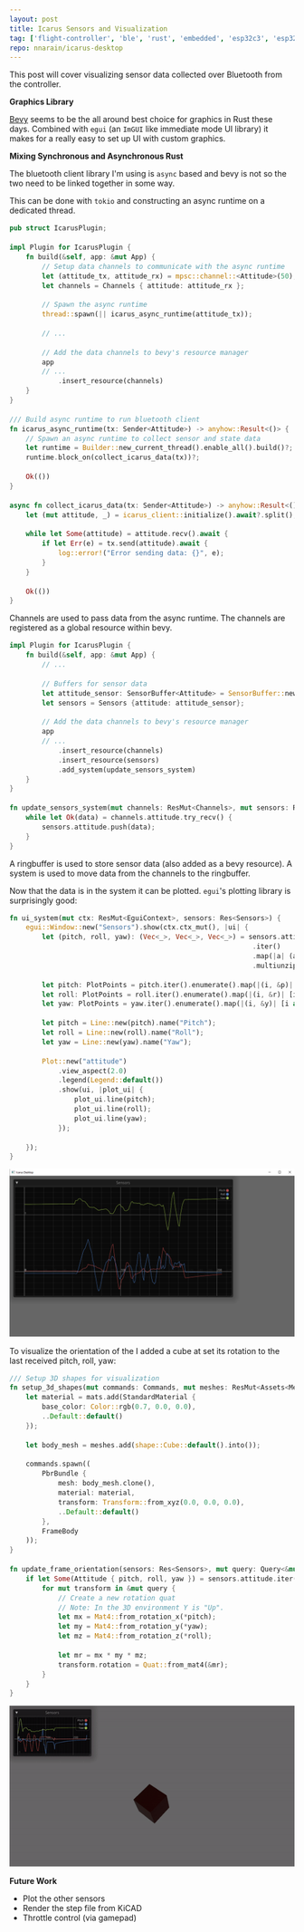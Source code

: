 ```yaml
---
layout: post
title: Icarus Sensors and Visualization
tag: ['flight-controller', 'ble', 'rust', 'embedded', 'esp32c3', 'esp32', 'bluetooth']
repo: nnarain/icarus-desktop
---
```


This post will cover visualizing sensor data collected over Bluetooth from the controller.

**Graphics Library**

[Bevy](https://bevyengine.org/) seems to be the all around best choice for graphics in Rust these days. Combined with `egui` (an `ImGUI` like immediate mode UI library) it makes for a really easy to set up UI with custom graphics.


**Mixing Synchronous and Asynchronous Rust**

The bluetooth client library I'm using is `async` based and bevy is not so the two need to be linked together in some way.

This can be done with `tokio` and constructing an async runtime on a dedicated thread.

```rust
pub struct IcarusPlugin;

impl Plugin for IcarusPlugin {
    fn build(&self, app: &mut App) {
        // Setup data channels to communicate with the async runtime
        let (attitude_tx, attitude_rx) = mpsc::channel::<Attitude>(50);
        let channels = Channels { attitude: attitude_rx };

        // Spawn the async runtime
        thread::spawn(|| icarus_async_runtime(attitude_tx));

        // ...

        // Add the data channels to bevy's resource manager
        app
        // ...
            .insert_resource(channels)
    }
}

/// Build async runtime to run bluetooth client
fn icarus_async_runtime(tx: Sender<Attitude>) -> anyhow::Result<()> {
    // Spawn an async runtime to collect sensor and state data
    let runtime = Builder::new_current_thread().enable_all().build()?;
    runtime.block_on(collect_icarus_data(tx))?;

    Ok(())
}

async fn collect_icarus_data(tx: Sender<Attitude>) -> anyhow::Result<()> {
    let (mut attitude, _) = icarus_client::initialize().await?.split();

    while let Some(attitude) = attitude.recv().await {
        if let Err(e) = tx.send(attitude).await {
            log::error!("Error sending data: {}", e);
        }
    }

    Ok(())
}
```

Channels are used to pass data from the async runtime. The channels are registered as a global resource within bevy.


```rust
impl Plugin for IcarusPlugin {
    fn build(&self, app: &mut App) {
        // ...

        // Buffers for sensor data
        let attitude_sensor: SensorBuffer<Attitude> = SensorBuffer::new(250);
        let sensors = Sensors {attitude: attitude_sensor};

        // Add the data channels to bevy's resource manager
        app
        // ...
            .insert_resource(channels)
            .insert_resource(sensors)
            .add_system(update_sensors_system)
    }
}

fn update_sensors_system(mut channels: ResMut<Channels>, mut sensors: ResMut<Sensors>) {
    while let Ok(data) = channels.attitude.try_recv() {
        sensors.attitude.push(data);
    }
}

```

A ringbuffer is used to store sensor data (also added as a bevy resource). A system is used to move data from the channels to the ringbuffer.

Now that the data is in the system it can be plotted. `egui`'s plotting library is surprisingly good:

```rust
fn ui_system(mut ctx: ResMut<EguiContext>, sensors: Res<Sensors>) {
    egui::Window::new("Sensors").show(ctx.ctx_mut(), |ui| {
        let (pitch, roll, yaw): (Vec<_>, Vec<_>, Vec<_>) = sensors.attitude
                                                            .iter()
                                                            .map(|a| (a.pitch as f64, a.roll as f64, a.yaw as f64))
                                                            .multiunzip();

        let pitch: PlotPoints = pitch.iter().enumerate().map(|(i, &p)| [i as f64, p]).collect();
        let roll: PlotPoints = roll.iter().enumerate().map(|(i, &r)| [i as f64, r]).collect();
        let yaw: PlotPoints = yaw.iter().enumerate().map(|(i, &y)| [i as f64, y]).collect();

        let pitch = Line::new(pitch).name("Pitch");
        let roll = Line::new(roll).name("Roll");
        let yaw = Line::new(yaw).name("Yaw");

        Plot::new("attitude")
            .view_aspect(2.0)
            .legend(Legend::default())
            .show(ui, |plot_ui| {
                plot_ui.line(pitch);
                plot_ui.line(roll);
                plot_ui.line(yaw);
            });

    });
}
```

![image not found!](/assets/2023/02/22/plots.png)

To visualize the orientation of the I added a cube at set its rotation to the last received pitch, roll, yaw:

```rust
/// Setup 3D shapes for visualization
fn setup_3d_shapes(mut commands: Commands, mut meshes: ResMut<Assets<Mesh>>, mut mats: ResMut<Assets<StandardMaterial>>) {
    let material = mats.add(StandardMaterial {
        base_color: Color::rgb(0.7, 0.0, 0.0),
        ..Default::default()
    });

    let body_mesh = meshes.add(shape::Cube::default().into());

    commands.spawn((
        PbrBundle {
            mesh: body_mesh.clone(),
            material: material,
            transform: Transform::from_xyz(0.0, 0.0, 0.0),
            ..Default::default()
        },
        FrameBody
    ));
}

fn update_frame_orientation(sensors: Res<Sensors>, mut query: Query<&mut Transform, With<FrameBody>>) {
    if let Some(Attitude { pitch, roll, yaw }) = sensors.attitude.iter().last() {
        for mut transform in &mut query {
            // Create a new rotation quat
            // Note: In the 3D environment Y is "Up".
            let mx = Mat4::from_rotation_x(*pitch);
            let my = Mat4::from_rotation_y(*yaw);
            let mz = Mat4::from_rotation_z(*roll);

            let mr = mx * my * mz;
            transform.rotation = Quat::from_mat4(&mr);
        }
    }
}
```

![image not found!](/assets/2023/02/22/orientation.gif)

**Future Work**

* Plot the other sensors
* Render the step file from KiCAD
* Throttle control (via gamepad)

